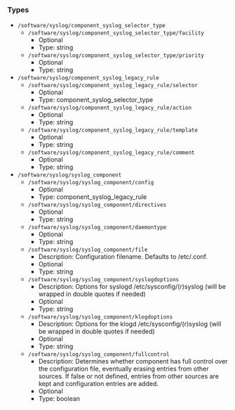 
### Types

 - `/software/syslog/component_syslog_selector_type`
    - `/software/syslog/component_syslog_selector_type/facility`
        - Optional
        - Type: string
    - `/software/syslog/component_syslog_selector_type/priority`
        - Optional
        - Type: string
 - `/software/syslog/component_syslog_legacy_rule`
    - `/software/syslog/component_syslog_legacy_rule/selector`
        - Optional
        - Type: component_syslog_selector_type
    - `/software/syslog/component_syslog_legacy_rule/action`
        - Optional
        - Type: string
    - `/software/syslog/component_syslog_legacy_rule/template`
        - Optional
        - Type: string
    - `/software/syslog/component_syslog_legacy_rule/comment`
        - Optional
        - Type: string
 - `/software/syslog/syslog_component`
    - `/software/syslog/syslog_component/config`
        - Optional
        - Type: component_syslog_legacy_rule
    - `/software/syslog/syslog_component/directives`
        - Optional
        - Type: string
    - `/software/syslog/syslog_component/daemontype`
        - Optional
        - Type: string
    - `/software/syslog/syslog_component/file`
        - Description: Configuration filename. Defaults to /etc/<daemontype>.conf.
        - Optional
        - Type: string
    - `/software/syslog/syslog_component/syslogdoptions`
        - Description: Options for syslogd /etc/sysconfig/(r)syslog (will be wrapped in double quotes if needed)
        - Optional
        - Type: string
    - `/software/syslog/syslog_component/klogdoptions`
        - Description: Options for the klogd /etc/sysconfig/(r)syslog (will be wrapped in double quotes if needed)
        - Optional
        - Type: string
    - `/software/syslog/syslog_component/fullcontrol`
        - Description: Determines whether component has full control over the configuration file,
      eventually erasing entries from other sources. If false or not defined, entries
      from other sources are kept and configuration entries are added.
        - Optional
        - Type: boolean
